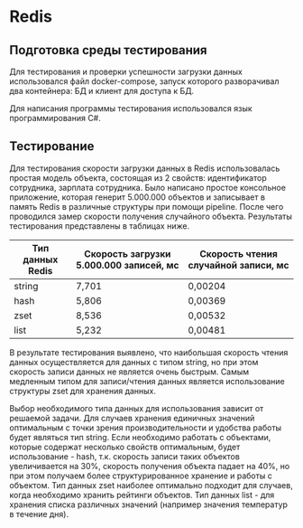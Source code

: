 # Redis

## Подготовка среды тестирования
Для тестирования и проверки успешности загрузки данных использовался файл docker-compose, запуск которого разворачивал два контейнера: БД и клиент для доступа к БД.

Для написания программы тестирования использовался язык программирования C#.

## Тестирование

Для тестирования скорости загрузки данных в Redis использовалась простая модель объекта, состоящая из 2 свойств: идентификатор сотрудника, зарплата сотрудника. Было написано простое консольное приложение, которая генерит 5.000.000 объектов и записывает в память Redis в различные структуры при помощи pipeline. После чего проводился замер скорости получения случайного объекта. Результаты тестирования представлены в таблицах ниже.

| Тип данных Redis | Скорость загрузки 5.000.000 записей, мс | Скорость чтения случайной записи, мс |
|------------------|-----------------------|---------------------|
| string           | 7,701                 |0,00204              |
| hash             | 5,806                 |0,00369              |
| zset             | 8,536                 |0,00532              |
| list             | 5,232                 |0,00481              |

В результате тестирования выявлено, что наибольшая скорость чтения данных осуществляется для данных с типом string, но при этом скорость записи данных не является очень быстрым.
Самым медленным типом для записи/чтения данных является использование структуры zset для хранения данных.

Выбор необходимого типа данных для использования зависит от решаемой задачи. Для случаев хранения единичных значений оптимальным с точки зрения производительности и удобства работы будет являться тип string. Если необходимо работать с объектами, которые содержат несколько свойств оптимальным, будет использование - hash, т.к. скорость записи таких объектов увеличивается на 30%, скорость получения объекта падает на 40%, но при этом получаем более структурированное хранение и работы с объектом. Тип данных zset наиболее оптимально подходит для случаев, когда необходимо хранить рейтинги объектов. Тип данных list - для хранения списка различных значений (например значения температур в течение дня).

